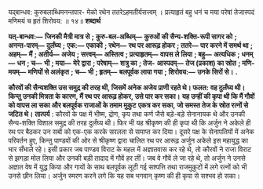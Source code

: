  

यद्बान्धव: कुरुबलाब्धिमनन्तपार- मेको रथेन ततरेऽहमतीर्यसत्त्वम् । प्रत्याहृतं बहु धनं च मया परेषां तेजास्पदं मणिमयं च हृतं शिरोवय: ॥ १४॥ **शब्दार्थ** 

**यत्-बान्धव:—** **जिनकी मैत्री मात्र से** **; कुरु-बल-अब्धिम्—** **कुरुओं की सैन्य-शक्ति-रूपी सागर को** **; अनन्त-पारम्—** **दुर्लंघ्य** **;** **एक:—** **एकाकी** **; रथेन—** **रथ पर आरूढ़ होकर** **; ततरे—** **पार करने में समर्थ था** **; अहम्—** **मैं** **; अतीर्य—** **अजेय** **; सत्त्वम्—** **अस्तित्व** **; प्रत्याहृतम्—** **वापस ले लिया** **; बहु—** **अत्यधिक** **; धनम्—** **धन** **; च—** **भी** **; मया—** **मेरे द्वारा** **; परेषाम्—** **शत्रु का** **; तेज-** **आस्पदम्—** **तेज (प्रकाश) का स्रोत** **; मणि-मयम्—** **मणियों से अलंकृत** **; च—** **भी** **; हृतम्—** **बलपूर्वक लाया गया** **; शिरोवय:—** **उनके सिरों से।** **.** 

**कौरवों की सैन्यशक्ति उस समुद्र की तरह थी, जिसमें अनेक अजेय प्राणी रहते थे। फलत:** **वह दुर्लंघ्य थी। किन्तु उनकी मित्रता के कारण, मैं रथ पर आरूढ़ होकर, उसे पार कर सका।** **यह उन्हीं की कृपा थी कि मैं गौवों को वापस ला सका और बलपूर्वक राजाओं के तमाम मुकुट** **एकत्र कर सका, जो समस्त तेज के स्रोत रत्नों से जटित थे।** **तात्पर्य** : कौरवों के पक्ष में भीष्म, द्रोण, कृप तथा कर्ण जैसे बड़े-बड़े सेनानायक थे और उनकी सैन्य-शक्ति विशाल समुद्र की तरह दुर्लंघ्य थी। फिर भी यह श्रीकृष्ण की ही कृपा थी कि अर्जुन ने अकेले ही रथ पर बैठकर उन सबों को एक-एक करके सरलता से समाप्त कर दिया। दूसरे पक्ष के सेनापतियों में अनेक परिवर्तन हुए, किन्तु पाण्डवों की ओर से श्रीकृष्ण द्वारा चालित रथ पर आरूढ़ अर्जुन अकेले इस महायुद्ध का भार सँभाले रहे। इसी प्रकार जब पाण्डव विराट के महल में अज्ञातवास कर रहे थे, तो कौरवों ने राजा विराट से झगड़ा मोल लिया और उनकी बड़ी तादाद में गौवें हर लीं। जब वे गौवें ले जा रहे थे, तो अर्जुन ने उनसे अज्ञात वेष में युद्ध किया और गायों के साथ बलपूर्वक लूटी गई सश्पत्ति तथा राजमुकुटों में लगे रत्नों को भी उनसे छीन लिया। अर्जुन स्मरण करने लगे कि यह सब भगवान् कृष्ण की ही कृपा से सश्भव हो सका। 